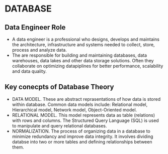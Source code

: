 # DATABASE

## Data Engineer Role
* A data engineer is a professional who designs, develops and maintains the architecture, infrastructure and systems needed to collect, store, process and analyze data.
* The are responsible for building and maintaining databases, data warehouses, data lakes and other data storage solutions. Often they collaborate on optimizing datapiplines for better performance, scalability and data quality.

## Key conecpts of Database Theory
* DATA MODEL. These are abstract reprasentations of how data is stored within database. Common data models include: Relational model, Hierarchical model, Network model, Object-Oriented model.
* RELATIONAL MODEL. This model represents data as table (relations) with rows and columns. The Structured Query Language (SQL) is used to manipulate and query relational databases.
* NORMALIZATION. The process of organizing data in a database to minimize redundancy and improve data integrity. It involves dividing databse into two or more tables and defining relationships between them.
